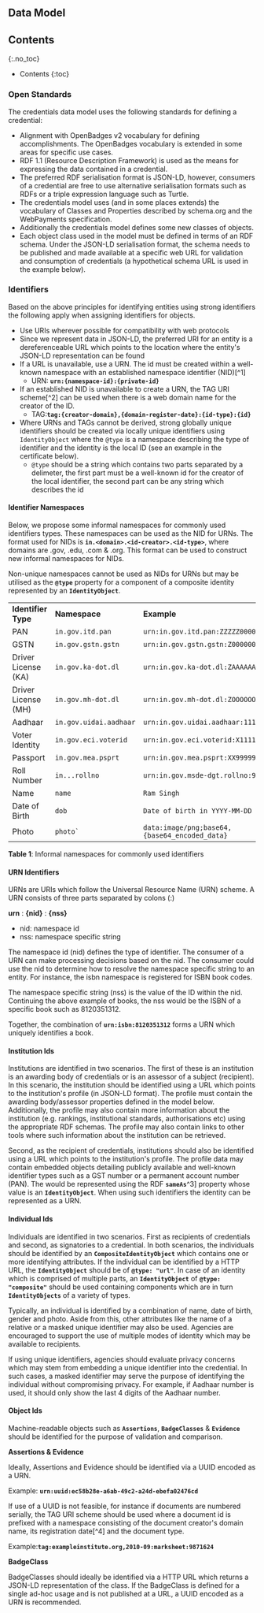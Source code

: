 ## Data Model

## Contents
{:.no_toc}
* Contents
{:toc}

### Open Standards

The credentials data model uses the following standards for defining a credential:

*   Alignment with OpenBadges v2 vocabulary for defining accomplishments. The OpenBadges vocabulary is extended in some areas for 
specific use cases.
*   RDF 1.1 (Resource Description Framework) is used as the means for expressing the data contained in a credential.
*   The preferred RDF serialisation format is JSON-LD, however, consumers of a credential are free to use alternative serialisation 
formats such as RDFs or a triple expression language such as Turtle.
*   The credentials model uses (and in some places extends) the vocabulary of Classes and Properties described by schema.org and the 
WebPayments specification.
*   Additionally the credentials model defines some new classes of objects.
*   Each object class used in the model must be defined in terms of an RDF schema. Under the JSON-LD serialisation format, the schema 
needs to be published and made available at a specific web URL for validation and consumption of credentials (a hypothetical schema 
URL is used in the example below).


### Identifiers

Based on the above principles for identifying entities using strong identifiers the following apply when assigning identifiers for
objects.

*   Use URIs wherever possible for compatibility with web protocols
*   Since we represent data in JSON-LD, the preferred URI for an entity is a dereferenceable URL which points to the location where
the entity's JSON-LD representation can be found
*   If a URL is unavailable, use a URN. The id must be created within a well-known namespace with an established namespace identifier
(NID)[^1]
    *   URN: **`urn:{namespace-id}:{private-id}`**
*   If an established NID is unavailable to create a URN, the TAG URI scheme[^2] can be used when there is a web domain name for the 
creator of the ID.
    *   TAG:**`tag:{creator-domain},{domain-register-date}:{id-type}:{id}`**
*   Where URNs and TAGs cannot be derived, strong globally unique identifiers should be created via locally unique identifiers using 
`IdentityObject` where the `@type` is a namespace describing the type of identifier and the identity is the local ID (see an example 
in the certificate below).
    *   `@type` should be a string which contains two parts separated by a delimeter, the first part must be a well-known id for the
    creator of the local identifier, the second part can be any string which describes the id


#### Identifier Namespaces

Below, we propose some informal namespaces for commonly used identifiers types. These namespaces can be used as the NID for URNs. 
The format used for NIDs is **`in.<domain>.<id-creator>.<id-type>`**, where domains are .gov, .edu, .com & .org. 
This format can be used to construct new informal namespaces for NIDs.

Non-unique namespaces cannot be used as NIDs for URNs but may be utilised as the **`@type`** property for a 
component of a composite identity represented by an **`IdentityObject`**.

<table>
  <tr>
   <td><strong>Identifier Type</strong></td>
   <td><strong>Namespace</strong></td>
   <td><strong>Example</strong></td>
  </tr>
  <tr>
   <td>PAN</td>
   <td><code>in.gov.itd.pan</code></td>
   <td><code>urn:in.gov.itd.pan:ZZZZZ00000</code></td>
  </tr>
  <tr>
   <td>GSTN</td>
   <td><code>in.gov.gstn.gstn</code></td>
   <td><code>urn:in.gov.gstn.gstn:Z00000000000001</code></td>
  </tr>
  <tr>
   <td>Driver License (KA)</td>
   <td><code>in.gov.ka-dot.dl</code></td>
   <td><code>urn:in.gov.ka-dot.dl:ZAAAAAAAAAAAAB</code></td>
  </tr>
  <tr>
   <td>Driver License (MH)</td>
   <td><code>in.gov.mh-dot.dl</code></td>
   <td><code>urn:in.gov.mh-dot.dl:ZOOOOOOOOOOOAB</code></td>
  </tr>
  <tr>
   <td>Aadhaar</td>
   <td><code>in.gov.uidai.aadhaar</code></td>
   <td><code>urn:in.gov.uidai.aadhaar:11111111111</code></td>
  </tr>
  <tr>
   <td>Voter Identity</td>
   <td><code>in.gov.eci.voterid</code></td>
   <td><code>urn:in.gov.eci.voterid:X11111111X</code></td>
  </tr>
  <tr>
   <td>Passport</td>
   <td><code>in.gov.mea.psprt</code></td>
   <td><code>urn:in.gov.mea.psprt:XX99999999</code></td>
  </tr>
  <tr>
   <td>Roll Number</td>
   <td><code>in.<dom>.<iss>.rollno</code></td>
   <td><code>urn:in.gov.msde-dgt.rollno:999999999</code></td>
  </tr>
  <tr>
   <td>Name</td>
   <td><code>name</code></td>
   <td><code>Ram Singh</code></td>
  </tr>
  <tr>
   <td>Date of Birth</td>
   <td><code>dob</code></td>
   <td><code>Date of birth in YYYY-MM-DD format`</code></td>
  </tr>
  <tr>
   <td>Photo</td>
   <td><code>photo`</td>
   <td><code>data:image/png;base64,{base64_encoded_data}</code></td>
  </tr>
</table>

**Table 1**:  Informal namespaces for commonly used identifiers


#### URN Identifiers

URNs are URIs which follow the Universal Resource Name (URN) scheme. A URN consists of three parts separated by colons (:)

**urn**  :		**{nid}**  :		**{nss}**

* nid: namespace id	
* nss: namespace specific string

The namespace id (nid) defines the type of identifier. The consumer of a URN can make processing decisions based on the nid. The 
consumer could use the nid to determine how to resolve the namespace specific string to an entity. For instance, the isbn namespace 
is registered for ISBN book codes.

The namespace specific string (nss) is the value of the ID within the nid. Continuing the above example of books, the nss would be 
the ISBN of a specific book such as 8120351312. 

Together, the combination of **`urn:isbn:8120351312`** forms a URN which uniquely identifies a book.


#### Institution Ids

Institutions are identified in two scenarios. The first of these is an institution is an awarding body of credentials or is an assessor 
of a subject (recipient). In this scenario, the institution should be identified using a URL which points to the institution's profile 
(in JSON-LD format). The profile must contain the awarding body/assessor properties defined in the model below. Additionally, the 
profile may also contain more information about the institution (e.g. rankings, institutional standards, authorisations etc) using the 
appropriate RDF schemas. The profile may also contain links to other tools where such information about the institution can be retrieved.

Second, as the recipient of credentials, institutions should also be identified using a URL which points to the institution's profile. 
The profile data may contain embedded objects detailing publicly available and well-known identifier types such as a GST number or a 
permanent account number (PAN). The would be represented using the RDF **`sameAs`**^3] property whose value is an 
**`IdentityObject`**. When using such identifiers the identity can be represented as a URN.


#### Individual Ids

Individuals are identified in two scenarios. First as recipients of credentials and second, as signatories to a credential. In both 
scenarios, the individuals should be identified by an **`CompositeIdentityObject`** which contains one or more identifying
attributes. If the individual can be identified by a HTTP URL, the **`IdentityObject`** should be of **`@type: "url"`**. In case of 
an identity which is comprised of multiple parts, an **`IdentityObject`** of **`@type: "composite"`** should be used containing 
components which are in turn **`IdentityObjects`** of a variety of types. 

Typically, an individual is identified by a combination of name, date of birth, gender and photo. Aside from this, other attributes 
like the name of a relative or a masked unique identifier may also be used. Agencies are encouraged to support the use of multiple 
modes of identity which may be available to recipients. 

If using unique identifiers, agencies should evaluate privacy concerns which may stem from embedding a unique identifier into the 
credential. In such cases, a masked identifier may serve the purpose of identifying the individual without compromising privacy.
For example, if Aadhaar number is used, it should only show the last 4 digits of the Aadhaar number.


#### Object Ids

Machine-readable objects such as **`Assertions`**, **`BadgeClasses`** & **`Evidence`** should be identified for the purpose of 
validation and comparison. 

**Assertions & Evidence**

Ideally, Assertions and Evidence should be identified via a UUID encoded as a URN. 

Example: **`urn:uuid:ec58b28e-a6ab-49c2-a24d-ebefa02476cd`**

If use of a UUID is not feasible, for instance if documents are numbered serially, the TAG URI scheme should be used where a document 
id is prefixed with a namespace consisting of the document creator's domain name, its registration date[^4] and the document type.

Example:**`tag:exampleinstitute.org,2010-09:marksheet:9871624`**

**BadgeClass**

BadgeClasses should ideally be identified via a HTTP URL which returns a JSON-LD representation of the class. If the BadgeClass is 
defined for a single ad-hoc usage and is not published at a URL, a UUID encoded as a URN is recommended.  


